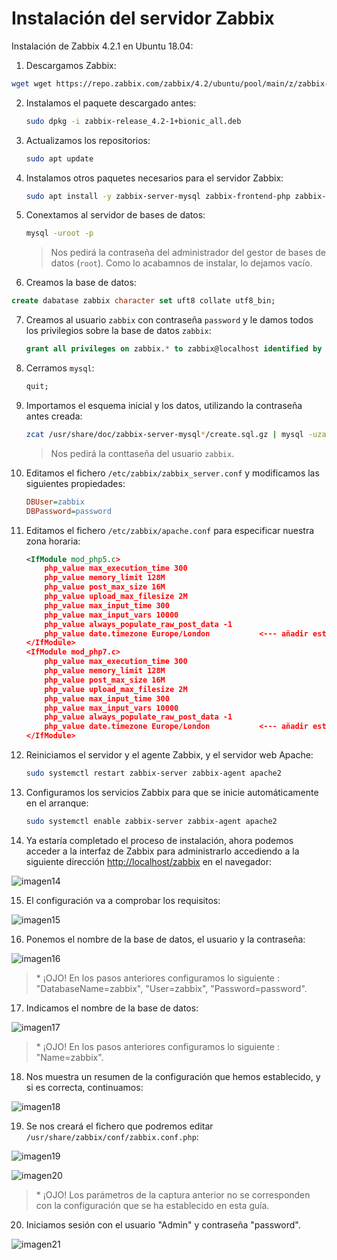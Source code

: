 # Instalación del servidor Zabbix

Instalación de Zabbix 4.2.1 en Ubuntu 18.04:

1. Descargamos Zabbix:

  ```bash
  wget wget https://repo.zabbix.com/zabbix/4.2/ubuntu/pool/main/z/zabbix-release/zabbix-release_4.2-1+bionic_all.deb
  ```

2. Instalamos el paquete descargado antes:

	```bash
	sudo dpkg -i zabbix-release_4.2-1+bionic_all.deb
	```

3. Actualizamos los repositorios:

	```bash
	sudo apt update
	```

4. Instalamos otros paquetes necesarios para el servidor Zabbix:

	```bash
	sudo apt install -y zabbix-server-mysql zabbix-frontend-php zabbix-agent
	```

5. Conextamos al servidor de bases de datos:

	```bash
	mysql -uroot -p
	```

	> Nos pedirá la contraseña del administrador del gestor de bases de datos (`root`). Como lo acabamnos de instalar, lo dejamos vacío.

6. Creamos la base de datos:

  ```sql
  create dabatase zabbix character set uft8 collate utf8_bin;
  ```

7. Creamos al usuario `zabbix` con contraseña `password` y le damos todos los privilegios sobre la base de datos `zabbix`:

	```sql
	grant all privileges on zabbix.* to zabbix@localhost identified by 'password';
	```

8. Cerramos `mysql`:

	```sql
	quit;
	```

9. Importamos el esquema inicial y los datos, utilizando la contraseña antes creada:

	```bash
	zcat /usr/share/doc/zabbix-server-mysql*/create.sql.gz | mysql -uzabbix -p zabbix
	```

	> Nos pedirá la conttaseña del usuario `zabbix`.

10. Editamos el fichero `/etc/zabbix/zabbix_server.conf` y modificamos las siguientes propiedades:

	```ini
	DBUser=zabbix
	DBPassword=password
	```

11. Editamos el fichero `/etc/zabbix/apache.conf` para especificar nuestra zona horaria:

	```xml
	<IfModule mod_php5.c>
	    php_value max_execution_time 300
	    php_value memory_limit 128M
	    php_value post_max_size 16M
	    php_value upload_max_filesize 2M
	    php_value max_input_time 300
	    php_value max_input_vars 10000
	    php_value always_populate_raw_post_data -1
	    php_value date.timezone Europe/London			<--- añadir esta línea
	</IfModule>
	<IfModule mod_php7.c>
	    php_value max_execution_time 300
	    php_value memory_limit 128M
	    php_value post_max_size 16M
	    php_value upload_max_filesize 2M
	    php_value max_input_time 300
	    php_value max_input_vars 10000
	    php_value always_populate_raw_post_data -1
	    php_value date.timezone Europe/London			<--- añadir esta línea
	</IfModule>
	```

12. Reiniciamos el servidor y el agente Zabbix, y el servidor web Apache:

	```bash
	sudo systemctl restart zabbix-server zabbix-agent apache2
	```

13. Configuramos los servicios Zabbix para que se inicie automáticamente en el arranque:

	```bash
	sudo systemctl enable zabbix-server zabbix-agent apache2
	```

14. Ya estaría completado el proceso de instalación, ahora podemos acceder a la interfaz de Zabbix para administrarlo accediendo a la siguiente dirección [http://localhost/zabbix](http://localhost/zabbix)  en el navegador:

![imagen14](imagenes/image027.png)

15. El configuración va a comprobar los requisitos:

![imagen15](imagenes/image029.png)

16. Ponemos el nombre de la base de datos, el usuario y la contraseña:

![imagen16](imagenes/image031.png)

> \* ¡OJO! En los pasos anteriores configuramos lo siguiente : "DatabaseName=zabbix", "User=zabbix", "Password=password".

17. Indicamos el nombre de la base de datos:

![imagen17](imagenes/image033.png)

> \* ¡OJO! En los pasos anteriores configuramos lo siguiente : "Name=zabbix".

18. Nos muestra un resumen de la configuración que hemos establecido, y si es correcta, continuamos:

![imagen18](imagenes/image035.png)

19. Se nos creará el fichero que podremos editar `/usr/share/zabbix/conf/zabbix.conf.php`:

![imagen19](imagenes/image037.png)

![imagen20](imagenes/image039.png)

> \* ¡OJO! Los parámetros de la captura anterior no se corresponden con la configuración que se ha establecido en esta guía.

20. Iniciamos sesión con el usuario "Admin" y contraseña "password".

![imagen21](imagenes/image042.gif)

